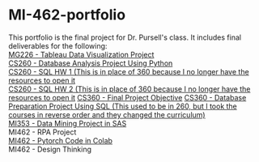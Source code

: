 # MI-462-portfolio  
This portfolio is the final project for Dr. Pursell's class. It includes final deliverables for the following:  
[MG226 - Tableau Data Visualization Project](https://github.com/tjjoe/MI-462-portfolio/blob/main/MG226FinalProjectPowerpoint.pdf)  
[CS260 - Database Analysis Project Using Python](https://github.com/tjjoe/MI-462-portfolio/blob/main/CS260FinalProject.pdf)  
[CS260 - SQL HW 1 (This is in place of 360 because I no longer have the resources to open it](https://github.com/tjjoe/MI-462-portfolio/tree/main/HW7_SQL1_YourLastName)  
[CS260 - SQL HW 2 (This is in place of 360 because I no longer have the resources to open it](https://github.com/tjjoe/MI-462-portfolio/tree/main/HW8_SQL2_Augustine) 
[CS360 - Final Project Objective](https://github.com/tjjoe/MI-462-portfolio/blob/main/Database%20Project.pdf)
[CS360 - Database Preparation Project Using SQL (This used to be in 260, but I took the courses in reverse order and they changed the curriculum)](https://github.com/tjjoe/MI-462-portfolio/tree/main/CS360SQL)  
[MI353 - Data Mining Project in SAS](https://github.com/tjjoe/MI-462-portfolio/blob/main/MI353FinalPresentation.pdf)  
MI462 - RPA Project  
[MI462 - Pytorch Code in Colab](https://github.com/tjjoe/MI-462-portfolio/blob/main/Copy%20of%20transfer_learning_tutorial.ipynb%20-%20Colaboratory.pdf)  
MI462 - Design Thinking  

